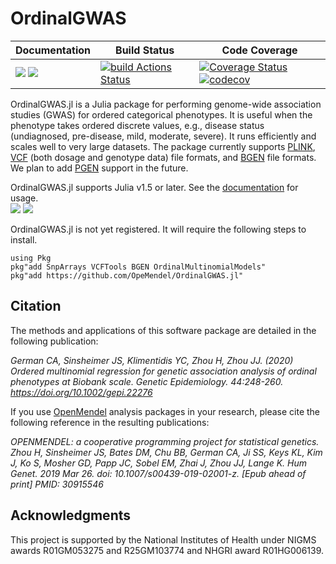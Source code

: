 # OrdinalGWAS

| **Documentation** | **Build Status** | **Code Coverage**  |
|-------------------|------------------|--------------------|
| [![](https://img.shields.io/badge/docs-stable-blue.svg)](https://OpenMendel.github.io/OrdinalGWAS.jl/stable) [![](https://img.shields.io/badge/docs-latest-blue.svg)](https://OpenMendel.github.io/OrdinalGWAS.jl/latest) | [![build Actions Status](https://github.com/OpenMendel/OrdinalGWAS.jl/workflows/CI/badge.svg)](https://github.com/OpenMendel/OrdinalGWAS.jl/actions) | [![Coverage Status](https://coveralls.io/repos/github/OpenMendel/OrdinalGWAS.jl/badge.svg?branch=master)](https://coveralls.io/github/OpenMendel/OrdinalGWAS.jl?branch=master) [![codecov](https://codecov.io/gh/OpenMendel/OrdinalGWAS.jl/branch/master/graph/badge.svg)](https://codecov.io/gh/OpenMendel/OrdinalGWAS.jl) |  


OrdinalGWAS.jl is a Julia package for performing genome-wide association studies (GWAS) for ordered categorical phenotypes. It is useful when the phenotype takes ordered discrete values, e.g., disease status (undiagnosed, pre-disease, mild, moderate, severe). It runs efficiently and scales well to very large datasets. The package currently supports [PLINK](https://zzz.bwh.harvard.edu/plink/), [VCF](https://en.wikipedia.org/wiki/Variant_Call_Format) (both dosage and genotype data) file formats, and [BGEN](https://www.well.ox.ac.uk/~gav/bgen_format/) file formats. We plan to add [PGEN](https://www.cog-genomics.org/plink/2.0/formats#pgen) support in the future. 

OrdinalGWAS.jl supports Julia v1.5 or later. See the [documentation](https://openmendel.github.io/OrdinalGWAS.jl/latest/) for usage.  
[![](https://img.shields.io/badge/docs-stable-blue.svg)](https://OpenMendel.github.io/OrdinalGWAS.jl/stable) [![](https://img.shields.io/badge/docs-latest-blue.svg)](https://OpenMendel.github.io/OrdinalGWAS.jl/latest)

OrdinalGWAS.jl is not yet registered. It will require the following steps to install. 

```{julia}
using Pkg
pkg"add SnpArrays VCFTools BGEN OrdinalMultinomialModels"
pkg"add https://github.com/OpeMendel/OrdinalGWAS.jl"
```

## Citation

The methods and applications of this software package are detailed in the following publication:

*German CA, Sinsheimer JS, Klimentidis YC, Zhou H, Zhou JJ. (2020) Ordered multinomial regression for genetic association analysis of ordinal phenotypes at Biobank scale. Genetic Epidemiology. 44:248-260. https://doi.org/10.1002/gepi.22276*

If you use [OpenMendel](https://openmendel.github.io) analysis packages in your research, please cite the following reference in the resulting publications:

*OPENMENDEL: a cooperative programming project for statistical genetics. Zhou H, Sinsheimer JS, Bates DM, Chu BB, German CA, Ji SS, Keys KL, Kim J, Ko S, Mosher GD, Papp JC, Sobel EM, Zhai J, Zhou JJ, Lange K. Hum Genet. 2019 Mar 26. doi: 10.1007/s00439-019-02001-z. [Epub ahead of print] PMID: 30915546*

## Acknowledgments

This project is supported by the National Institutes of Health under NIGMS awards R01GM053275 and R25GM103774 and NHGRI award R01HG006139.



